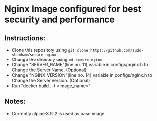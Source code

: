 # Nginx Image configured for best security and performance

## Instructions:
- Clone this repository using `git clone https://github.com/sudo-shubham/secure-nginx`
- Change the directory using `cd secure-nginx`
- Change "SERVER_NAME"(line no. 11) variable in configs/nginx.h to Change the Server Name. (Optional)
- Change "NGINX_VERSION"(line no. 14) variable in configs/nginx.h to Change the Server Version. (Optional)
- Run "docker build . -t <image_name>"

## Notes:
- Currently alpine:3.10.2 is used as base image.
